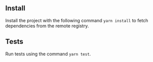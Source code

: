 ## Install
Install the project with the following command `yarn install` to fetch dependencies from the remote registry. 
## Tests
Run tests using the command `yarn test`.
